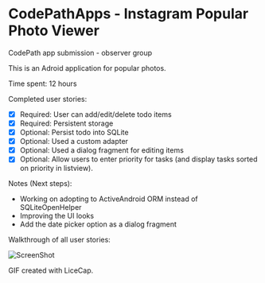 # CodePathApps - Instagram Popular Photo Viewer
CodePath app submission - observer group

This is an Adroid application for popular photos. 

Time spent: 12 hours 

Completed user stories:
* [x] Required: User can add/edit/delete todo items
* [x] Required: Persistent storage 
* [x] Optional: Persist todo into SQLite
* [x] Optional: Used a custom adapter
* [x] Optional: Used a dialog fragment for editing items
* [x] Optional: Allow users to enter priority for tasks (and display tasks sorted on priority in listview).

Notes (Next steps):
   - Working on adopting to ActiveAndroid ORM instead of SQLiteOpenHelper
   - Improving the UI looks
   - Add the date picker option as a dialog fragment


Walkthrough of all user stories:

![ScreenShot](https://raw.github.com/bchandramouli/CodePathApps/master/codepathApp_todo.gif)

GIF created with LiceCap.

